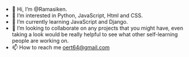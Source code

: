 - 👋 Hi, I’m @Ramasiken.
- 👀 I’m interested in Python, JavaScript, Html and CSS.
- 🌱 I’m currently learning JavaScript and Django.
- 💞️ I’m looking to collaborate on any projects that you might have, even taking a look would be really helpful to see what other self-learning people are working on.
- 📫 How to reach me oert64@gmail.com

<!---
Ramasiken/Ramasiken is a ✨ special ✨ repository because its `README.md` (this file) appears on your GitHub profile.
You can click the Preview link to take a look at your changes.
--->
